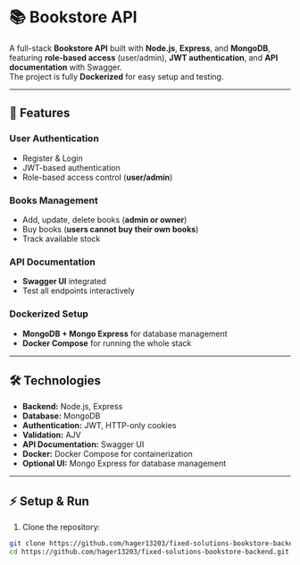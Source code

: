 # 📚 Bookstore API

A full-stack **Bookstore API** built with **Node.js**, **Express**, and **MongoDB**, featuring **role-based access** (user/admin), **JWT authentication**, and **API documentation** with Swagger.  
The project is fully **Dockerized** for easy setup and testing.

---

## 🚀 Features

### **User Authentication**
- Register & Login
- JWT-based authentication
- Role-based access control (**user/admin**)

### **Books Management**
- Add, update, delete books (**admin or owner**)
- Buy books (**users cannot buy their own books**)
- Track available stock

### **API Documentation**
- **Swagger UI** integrated
- Test all endpoints interactively

### **Dockerized Setup**
- **MongoDB + Mongo Express** for database management
- **Docker Compose** for running the whole stack

---

## 🛠️ Technologies

- **Backend:** Node.js, Express
- **Database:** MongoDB
- **Authentication:** JWT, HTTP-only cookies
- **Validation:** AJV
- **API Documentation:** Swagger UI
- **Docker:** Docker Compose for containerization
- **Optional UI:** Mongo Express for database management

---

## ⚡ Setup & Run

1. Clone the repository:
```bash
git clone https://github.com/hager13203/fixed-solutions-bookstore-backend.git
cd https://github.com/hager13203/fixed-solutions-bookstore-backend.git
